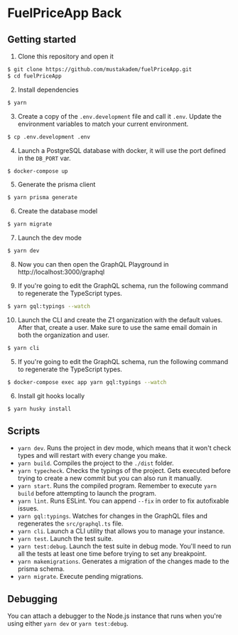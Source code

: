 # FuelPriceApp Back

## Getting started

1. Clone this repository and open it

```bash
$ git clone https://github.com/mustakadem/fuelPriceApp.git
$ cd fuelPriceApp
```

2. Install dependencies

```bash
$ yarn
```

3. Create a copy of the `.env.development` file and call it `.env`. Update the environment variables to match your current environment.

```bash
$ cp .env.development .env
```

4. Launch a PostgreSQL database with docker, it will use the port defined in the `DB_PORT` var.

```bash
$ docker-compose up
```

5. Generate the prisma client

```bash
$ yarn prisma generate
```

6. Create the database model

```bash
$ yarn migrate
```

7. Launch the dev mode

```bash
$ yarn dev
```

8. Now you can then open the GraphQL Playground in http://localhost:3000/graphql

9. If you're going to edit the GraphQL schema, run the following command to regenerate the TypeScript types.

```bash
$ yarn gql:typings --watch
```

10. Launch the CLI and create the Z1 organization with the default values. After that, create a user. Make sure to use the same email domain in both the organization and user.

```bash
$ yarn cli
```

5. If you're going to edit the GraphQL schema, run the following command to regenerate the TypeScript types.

```bash
$ docker-compose exec app yarn gql:typings --watch
```

6. Install git hooks locally

```bash
$ yarn husky install
```

## Scripts

- `yarn dev`. Runs the project in dev mode, which means that it won't check types and will restart with every change you make.
- `yarn build`. Compiles the project to the `./dist` folder.
- `yarn typecheck`. Checks the typings of the project. Gets executed before trying to create a new commit but you can also run it manually.
- `yarn start`. Runs the compiled program. Remember to execute `yarn build` before attempting to launch the program.
- `yarn lint`. Runs ESLint. You can append `--fix` in order to fix autofixable issues.
- `yarn gql:typings`. Watches for changes in the GraphQL files and regenerates the `src/graphql.ts` file.
- `yarn cli`. Launch a CLI utility that allows you to manage your instance.
- `yarn test`. Launch the test suite.
- `yarn test:debug`. Launch the test suite in debug mode. You'll need to run all the tests at least one time before trying to set any breakpoint.
- `yarn makemigrations`. Generates a migration of the changes made to the prisma schema.
- `yarn migrate`. Execute pending migrations.

## Debugging

You can attach a debugger to the Node.js instance that runs when you're using either `yarn dev` or `yarn test:debug`.